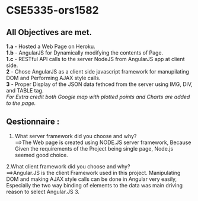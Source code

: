 # CSE5335-ors1582
## All Objectives are met.
   **1.a** - Hosted a Web Page on Heroku.  
   **1.b** - AngularJS for Dynamically modifying the contents of Page.  
   **1.c** - RESTful API calls to the server NodeJS from AngularJS app at client side.  
   **2**   - Chose AngularJS as a client side javascript framework for manupilating DOM and Performing AJAX style calls.  
   **3**   - Proper Display of the JSON data fethced from the server using IMG, DIV, and TABLE tag.  
        *For Extra credit both Google map with plotted points and Charts are added to the page.*  
## Qestionnaire :

  1. What server framework did you choose and why?  
          ==>The Web page is created using NODE.JS server framework, Because Given the requirements of the Project being single page,
             Node.js seemed good choice.
     
  2.What client framework did you choose and why?  
        ==>Angular.JS is the client Framework used in this project. Manipulating DOM and making AJAX style calls can be done in Angular         very easily, Especially the two way binding of elements to the data was main driving reason to select Angular.JS
  3.
    
